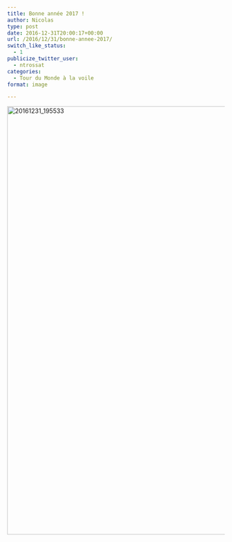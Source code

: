 ```yaml
---
title: Bonne année 2017 !
author: Nicolas
type: post
date: 2016-12-31T20:00:17+00:00
url: /2016/12/31/bonne-annee-2017/
switch_like_status:
  - 1
publicize_twitter_user:
  - ntrossat
categories:
  - Tour du Monde à la voile
format: image

---
```

<img class="alignnone size-full wp-image-1346" src="http://boutikcircus.dev/wp-content/uploads/2016/12/20161231_195533.jpg" alt="20161231_195533" width="1760" height="990" srcset="http://boutikcircus.dev/wp-content/uploads/2016/12/20161231_195533.jpg 1760w, http://boutikcircus.dev/wp-content/uploads/2016/12/20161231_195533-300x169.jpg 300w, http://boutikcircus.dev/wp-content/uploads/2016/12/20161231_195533-768x432.jpg 768w, http://boutikcircus.dev/wp-content/uploads/2016/12/20161231_195533-1024x576.jpg 1024w" sizes="(max-width: 767px) 89vw, (max-width: 1000px) 54vw, (max-width: 1071px) 543px, 580px" />